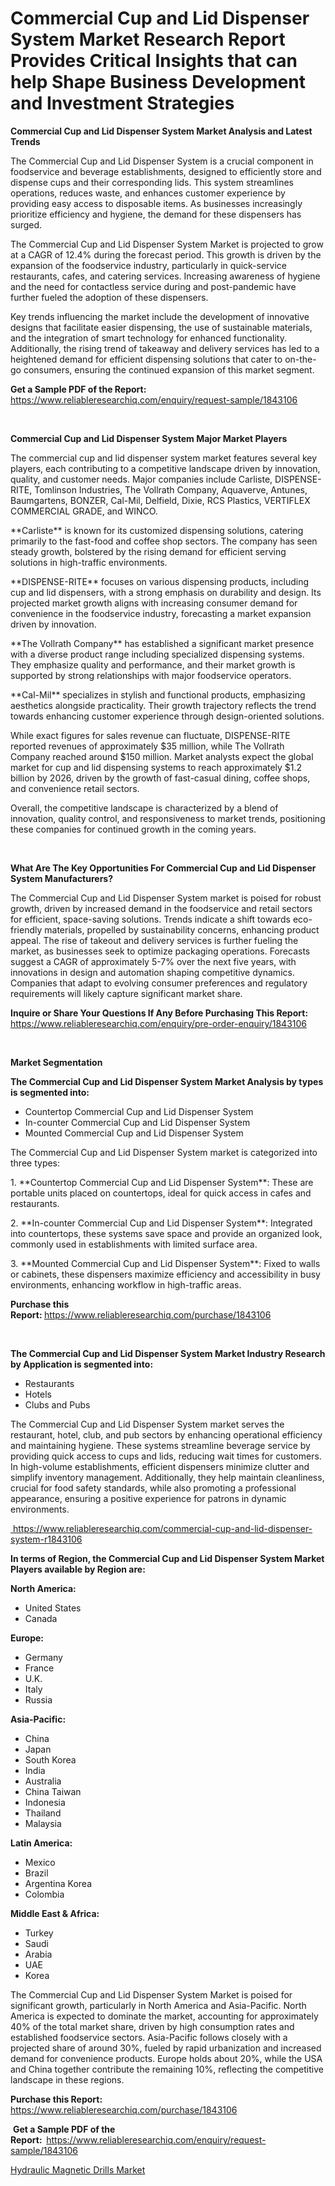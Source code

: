 <p><h1>Commercial Cup and Lid Dispenser System Market Research Report Provides Critical Insights that can help Shape Business Development and Investment Strategies</h1></p><p><strong>Commercial Cup and Lid Dispenser System Market Analysis and Latest Trends</strong></p>
<p><p>The Commercial Cup and Lid Dispenser System is a crucial component in foodservice and beverage establishments, designed to efficiently store and dispense cups and their corresponding lids. This system streamlines operations, reduces waste, and enhances customer experience by providing easy access to disposable items. As businesses increasingly prioritize efficiency and hygiene, the demand for these dispensers has surged.</p><p>The Commercial Cup and Lid Dispenser System Market is projected to grow at a CAGR of 12.4% during the forecast period. This growth is driven by the expansion of the foodservice industry, particularly in quick-service restaurants, cafes, and catering services. Increasing awareness of hygiene and the need for contactless service during and post-pandemic have further fueled the adoption of these dispensers.</p><p>Key trends influencing the market include the development of innovative designs that facilitate easier dispensing, the use of sustainable materials, and the integration of smart technology for enhanced functionality. Additionally, the rising trend of takeaway and delivery services has led to a heightened demand for efficient dispensing solutions that cater to on-the-go consumers, ensuring the continued expansion of this market segment.</p></p>
<p><strong>Get a Sample PDF of the Report:&nbsp;</strong> <a href="https://www.reliableresearchiq.com/enquiry/request-sample/1843106?utm_campaign=3282&utm_medium=2&utm_source=Github&utm_content=ia&utm_term=26032025&utm_id=commercial-cup-and-lid-dispenser-system">https://www.reliableresearchiq.com/enquiry/request-sample/1843106</a></p>
<p>&nbsp;</p>
<p><strong>Commercial Cup and Lid Dispenser System Major Market Players</strong></p>
<p><p>The commercial cup and lid dispenser system market features several key players, each contributing to a competitive landscape driven by innovation, quality, and customer needs. Major companies include Carliste, DISPENSE-RITE, Tomlinson Industries, The Vollrath Company, Aquaverve, Antunes, Baumgartens, BONZER, Cal-Mil, Delfield, Dixie, RCS Plastics, VERTIFLEX COMMERCIAL GRADE, and WINCO.</p><p>**Carliste** is known for its customized dispensing solutions, catering primarily to the fast-food and coffee shop sectors. The company has seen steady growth, bolstered by the rising demand for efficient serving solutions in high-traffic environments.</p><p>**DISPENSE-RITE** focuses on various dispensing products, including cup and lid dispensers, with a strong emphasis on durability and design. Its projected market growth aligns with increasing consumer demand for convenience in the foodservice industry, forecasting a market expansion driven by innovation.</p><p>**The Vollrath Company** has established a significant market presence with a diverse product range including specialized dispensing systems. They emphasize quality and performance, and their market growth is supported by strong relationships with major foodservice operators.</p><p>**Cal-Mil** specializes in stylish and functional products, emphasizing aesthetics alongside practicality. Their growth trajectory reflects the trend towards enhancing customer experience through design-oriented solutions.</p><p>While exact figures for sales revenue can fluctuate, DISPENSE-RITE reported revenues of approximately $35 million, while The Vollrath Company reached around $150 million. Market analysts expect the global market for cup and lid dispensing systems to reach approximately $1.2 billion by 2026, driven by the growth of fast-casual dining, coffee shops, and convenience retail sectors.</p><p>Overall, the competitive landscape is characterized by a blend of innovation, quality control, and responsiveness to market trends, positioning these companies for continued growth in the coming years.</p></p>
<p>&nbsp;</p>
<p><strong>What Are The Key Opportunities For Commercial Cup and Lid Dispenser System Manufacturers?</strong></p>
<p><p>The Commercial Cup and Lid Dispenser System market is poised for robust growth, driven by increased demand in the foodservice and retail sectors for efficient, space-saving solutions. Trends indicate a shift towards eco-friendly materials, propelled by sustainability concerns, enhancing product appeal. The rise of takeout and delivery services is further fueling the market, as businesses seek to optimize packaging operations. Forecasts suggest a CAGR of approximately 5-7% over the next five years, with innovations in design and automation shaping competitive dynamics. Companies that adapt to evolving consumer preferences and regulatory requirements will likely capture significant market share.</p></p>
<p><strong>Inquire or Share Your Questions If Any Before Purchasing This Report:</strong> <a href="https://www.reliableresearchiq.com/enquiry/pre-order-enquiry/1843106?utm_campaign=3282&utm_medium=2&utm_source=Github&utm_content=ia&utm_term=26032025&utm_id=commercial-cup-and-lid-dispenser-system">https://www.reliableresearchiq.com/enquiry/pre-order-enquiry/1843106</a></p>
<p>&nbsp;</p>
<p><strong>Market Segmentation</strong></p>
<p><strong>The Commercial Cup and Lid Dispenser System Market Analysis by types is segmented into:</strong></p>
<p><ul><li>Countertop Commercial Cup and Lid Dispenser System</li><li>In-counter Commercial Cup and Lid Dispenser System</li><li>Mounted Commercial Cup and Lid Dispenser System</li></ul></p>
<p><p>The Commercial Cup and Lid Dispenser System market is categorized into three types: </p><p>1. **Countertop Commercial Cup and Lid Dispenser System**: These are portable units placed on countertops, ideal for quick access in cafes and restaurants. </p><p>2. **In-counter Commercial Cup and Lid Dispenser System**: Integrated into countertops, these systems save space and provide an organized look, commonly used in establishments with limited surface area. </p><p>3. **Mounted Commercial Cup and Lid Dispenser System**: Fixed to walls or cabinets, these dispensers maximize efficiency and accessibility in busy environments, enhancing workflow in high-traffic areas.</p></p>
<p><strong>Purchase this Report:&nbsp;</strong><a href="https://www.reliableresearchiq.com/purchase/1843106?utm_campaign=3282&utm_medium=2&utm_source=Github&utm_content=ia&utm_term=26032025&utm_id=commercial-cup-and-lid-dispenser-system">https://www.reliableresearchiq.com/purchase/1843106</a></p>
<p>&nbsp;</p>
<p><strong>The Commercial Cup and Lid Dispenser System Market Industry Research by Application is segmented into:</strong></p>
<p><ul><li>Restaurants</li><li>Hotels</li><li>Clubs and Pubs</li></ul></p>
<p><p>The Commercial Cup and Lid Dispenser System market serves the restaurant, hotel, club, and pub sectors by enhancing operational efficiency and maintaining hygiene. These systems streamline beverage service by providing quick access to cups and lids, reducing wait times for customers. In high-volume establishments, efficient dispensers minimize clutter and simplify inventory management. Additionally, they help maintain cleanliness, crucial for food safety standards, while also promoting a professional appearance, ensuring a positive experience for patrons in dynamic environments.</p></p>
<p><a href="https://www.reliableresearchiq.com/commercial-cup-and-lid-dispenser-system-r1843106?utm_campaign=3282&utm_medium=2&utm_source=Github&utm_content=ia&utm_term=26032025&utm_id=commercial-cup-and-lid-dispenser-system">&nbsp;https://www.reliableresearchiq.com/commercial-cup-and-lid-dispenser-system-r1843106</a></p>
<p><strong>In terms of Region, the Commercial Cup and Lid Dispenser System Market Players available by Region are:</strong></p>
<p>
    <p> <strong> North America: </strong>
        <ul>
            <li>United States</li>
            <li>Canada</li>
        </ul>
        </p> 
    <p> <strong> Europe: </strong>
        <ul>
            <li>Germany</li>
            <li>France</li>
            <li>U.K.</li>
            <li>Italy</li>
            <li>Russia</li>
        </ul>
        </p> 
    <p> <strong> Asia-Pacific: </strong>
        <ul>
            <li>China</li>
            <li>Japan</li>
            <li>South Korea</li>
            <li>India</li>
            <li>Australia</li>
            <li>China Taiwan</li>
            <li>Indonesia</li>
            <li>Thailand</li>
            <li>Malaysia</li>
        </ul>
        </p> 
    <p> <strong> Latin America: </strong>
        <ul>
            <li>Mexico</li>
            <li>Brazil</li>
            <li>Argentina Korea</li>
            <li>Colombia</li>
        </ul>
        </p> 
    <p> <strong> Middle East & Africa: </strong>
        <ul>
            <li>Turkey</li>
            <li>Saudi</li>
            <li>Arabia</li>
            <li>UAE</li>
            <li>Korea</li>
        </ul>
    </p>
    </p>
<p><p>The Commercial Cup and Lid Dispenser System Market is poised for significant growth, particularly in North America and Asia-Pacific. North America is expected to dominate the market, accounting for approximately 40% of the total market share, driven by high consumption rates and established foodservice sectors. Asia-Pacific follows closely with a projected share of around 30%, fueled by rapid urbanization and increased demand for convenience products. Europe holds about 20%, while the USA and China together contribute the remaining 10%, reflecting the competitive landscape in these regions.</p></p>
<p><strong>Purchase this Report: </strong><a href="https://www.reliableresearchiq.com/purchase/1843106?utm_campaign=3282&utm_medium=2&utm_source=Github&utm_content=ia&utm_term=26032025&utm_id=commercial-cup-and-lid-dispenser-system">https://www.reliableresearchiq.com/purchase/1843106</a></p>
<p>&nbsp;<strong>Get a Sample PDF of the Report:&nbsp;&nbsp;</strong><a href="https://www.reliableresearchiq.com/enquiry/request-sample/1843106?utm_campaign=3282&utm_medium=2&utm_source=Github&utm_content=ia&utm_term=26032025&utm_id=commercial-cup-and-lid-dispenser-system">https://www.reliableresearchiq.com/enquiry/request-sample/1843106</a></p>
<p><strong></strong></p>
<p><p><a href="https://github.com/krulicfidura/Market-Research-Report-List-1/blob/main/hydraulic-magnetic-drills-market.md?utm_campaign=3282&utm_medium=2&utm_source=Github&utm_content=ia&utm_term=26032025&utm_id=commercial-cup-and-lid-dispenser-system">Hydraulic Magnetic Drills Market</a></p></p>